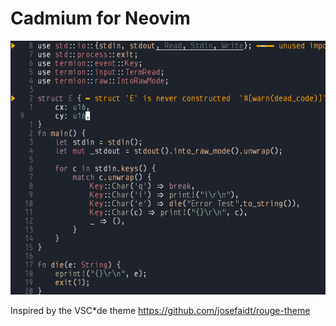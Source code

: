 # Cadmium for Neovim

![image](Screenshot_20240521_172839.png)

Inspired by the VSC*de theme https://github.com/josefaidt/rouge-theme
